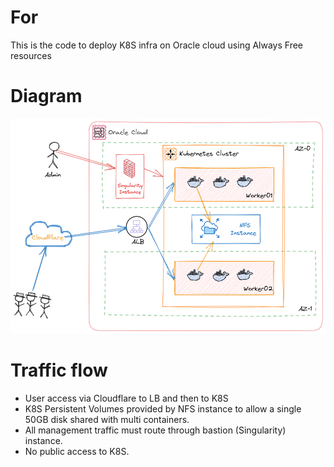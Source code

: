 # For
This is the code to deploy K8S infra on Oracle cloud using Always Free resources

# Diagram

![Diagram](Pics/OracleCloudInfra.png)

# Traffic flow
- User access via Cloudflare to LB and then to K8S
- K8S Persistent Volumes provided by NFS instance to allow a single 50GB disk shared with multi containers.
- All management traffic must route through bastion (Singularity) instance.
- No public access to K8S.